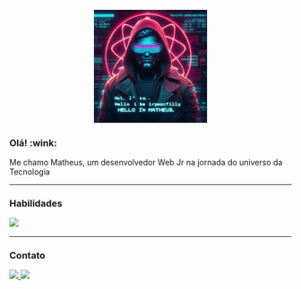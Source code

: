 
<p align="center">
    <img alt="imagem desenvolvida por Bing Image Creator" src="./2.jpg" width="40%" >
</p>

<h3 align="leftr"> Olá! :wink:</h3>

<p align="left">
    Me chamo Matheus, um desenvolvedor Web Jr na jornada do universo da Tecnologia
</p>

<hr>

<h3> Habilidades </h3>
 <img src="https://skillicons.dev/icons?i=html,css,js,react,nodejs" />
<hr>

<h3>Contato</h3>
<a href="mailto:mat.pxo@gmail.com">
    <img src="https://skillicons.dev/icons?i=gmail" />
</a>
<a href="https://www.linkedin.com/in/matheus-da-paix%C3%A3o-2992b22b0/">
    <img src="https://skillicons.dev/icons?i=linkedin" />
</a>



